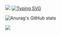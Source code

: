 ![](https://komarev.com/ghpvc/?username=binisavior)
[![Typing SVG](https://readme-typing-svg.demolab.com/?lines=First+line+of+text;Second+line+of+text)](https://git.io/typing-svg)


![Anurag's GitHub stats](https://github-readme-stats.vercel.app/api?username=binisavior&show_icons=true&theme=dark)
<br>

<img src="https://img.shields.io/badge/Python-3776AB?style=for-the-badge&logo=Python&logoColor=white">
